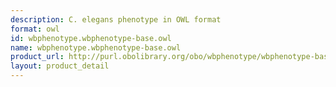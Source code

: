 ```yaml
---
description: C. elegans phenotype in OWL format
format: owl
id: wbphenotype.wbphenotype-base.owl
name: wbphenotype.wbphenotype-base.owl
product_url: http://purl.obolibrary.org/obo/wbphenotype/wbphenotype-base.owl
layout: product_detail
---
```

